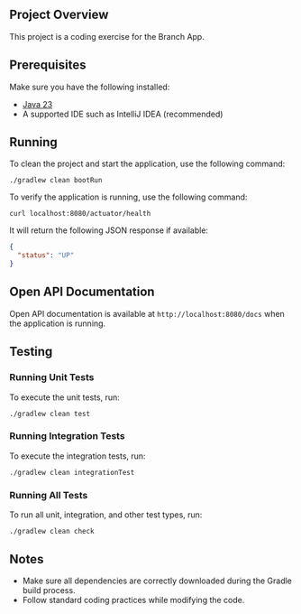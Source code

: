 ## Project Overview

This project is a coding exercise for the Branch App.

## Prerequisites

Make sure you have the following installed:

- [Java 23](https://openjdk.org/projects/jdk/23/)
- A supported IDE such as IntelliJ IDEA (recommended)

## Running

To clean the project and start the application, use the following command:

```shell
./gradlew clean bootRun
```

To verify the application is running, use the following command:
```shell
curl localhost:8080/actuator/health
```

It will return the following JSON response if available:
```json
{
  "status": "UP"
}
```

## Open API Documentation

Open API documentation is available at `http://localhost:8080/docs` when the application is running. 

## Testing

### Running Unit Tests

To execute the unit tests, run:

```shell
./gradlew clean test
```

### Running Integration Tests

To execute the integration tests, run:

```shell
./gradlew clean integrationTest
```

### Running All Tests

To run all unit, integration, and other test types, run:

```shell
./gradlew clean check
```

## Notes
- Make sure all dependencies are correctly downloaded during the Gradle build process.
- Follow standard coding practices while modifying the code.
